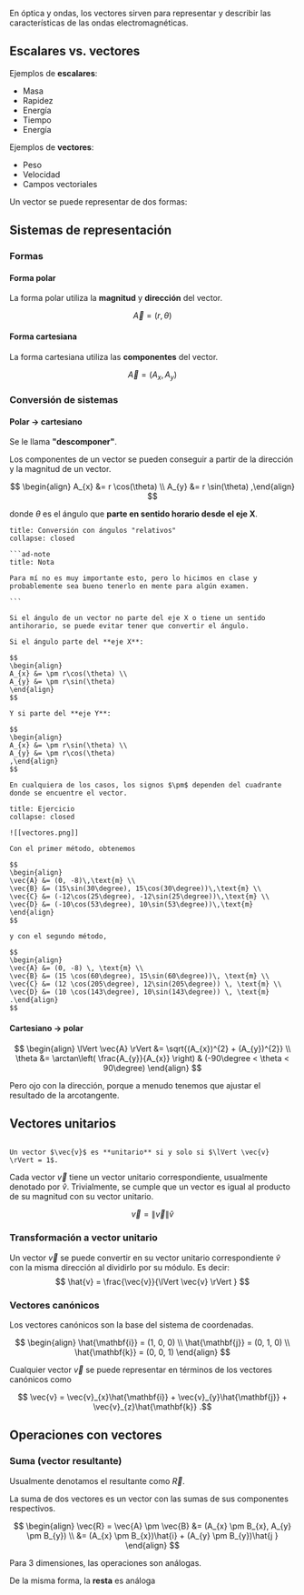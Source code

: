 En óptica y ondas, los vectores sirven para representar y describir las características de las ondas electromagnéticas.

## Escalares vs. vectores

Ejemplos de **escalares**:

- Masa
- Rapidez
- Energía
- Tiempo
- Energía

Ejemplos de **vectores**:

- Peso
- Velocidad
- Campos vectoriales

Un vector se puede representar de dos formas:

## Sistemas de representación

### Formas

#### Forma polar

La forma polar utiliza la **magnitud** y **dirección** del vector.

$$
\vec{A} = (r, \theta)
$$

#### Forma cartesiana

La forma cartesiana utiliza las **componentes** del vector.

$$
\vec{A} = (A_{x}, A_{y})
$$

### Conversión de sistemas

#### Polar $\to$ cartesiano

Se le llama **"descomponer"**.

Los componentes de un vector se pueden conseguir a partir de la dirección y la magnitud de un vector.

$$
\begin{align}
A_{x} &= r \cos(\theta) \\
A_{y} &= r \sin(\theta)
,\end{align}
$$

donde $\theta$ es el ángulo que **parte en sentido horario desde el eje X**.

````ad-seealso
title: Conversión con ángulos "relativos"
collapse: closed

```ad-note
title: Nota

Para mí no es muy importante esto, pero lo hicimos en clase y probablemente sea bueno tenerlo en mente para algún examen.

```

Si el ángulo de un vector no parte del eje X o tiene un sentido antihorario, se puede evitar tener que convertir el ángulo.

Si el ángulo parte del **eje X**:

$$
\begin{align}
A_{x} &= \pm r\cos(\theta) \\
A_{y} &= \pm r\sin(\theta)
\end{align}
$$

Y si parte del **eje Y**:

$$
\begin{align}
A_{x} &= \pm r\sin(\theta) \\
A_{y} &= \pm r\cos(\theta)
,\end{align}
$$

En cualquiera de los casos, los signos $\pm$ dependen del cuadrante donde se encuentre el vector.

````

```ad-exercise
title: Ejercicio
collapse: closed

![[vectores.png]]

Con el primer método, obtenemos

$$
\begin{align}
\vec{A} &= (0, -8)\,\text{m} \\
\vec{B} &= (15\sin(30\degree), 15\cos(30\degree))\,\text{m} \\
\vec{C} &= (-12\cos(25\degree), -12\sin(25\degree))\,\text{m} \\
\vec{D} &= (-10\cos(53\degree), 10\sin(53\degree))\,\text{m}
\end{align}
$$

y con el segundo método,

$$
\begin{align}
\vec{A} &= (0, -8) \, \text{m} \\
\vec{B} &= (15 \cos(60\degree), 15\sin(60\degree))\, \text{m} \\
\vec{C} &= (12 \cos(205\degree), 12\sin(205\degree)) \, \text{m} \\
\vec{D} &= (10 \cos(143\degree), 10\sin(143\degree)) \, \text{m}
.\end{align}
$$

```

#### Cartesiano $\to$ polar

$$
\begin{align}
\lVert \vec{A} \rVert &= \sqrt{(A_{x})^{2} + (A_{y})^{2}} \\
\theta &= \arctan\left( \frac{A_{y}}{A_{x}} \right) & (-90\degree < \theta < 90\degree)
\end{align}
$$

Pero ojo con la dirección, porque a menudo tenemos que ajustar el resultado de la arcotangente.

## Vectores unitarios

```ad-definition

Un vector $\vec{v}$ es **unitario** si y solo si $\lVert \vec{v} \rVert = 1$.

```


Cada vector $\vec{v}$ tiene un vector unitario correspondiente, usualmente denotado por $\hat{v}$. Trivialmente, se cumple que un vector es igual al producto de su magnitud con su vector unitario.

$$
\vec{v} = \lVert \vec{v} \rVert \hat{v}
$$

### Transformación a vector unitario

Un vector $\vec{v}$ se puede convertir en su vector unitario correspondiente $\hat{v}$ con la misma dirección al dividirlo por su módulo. Es decir:
$$
\hat{v} = \frac{\vec{v}}{\lVert \vec{v} \rVert }
$$

### Vectores canónicos

Los vectores canónicos son la base del sistema de coordenadas.

$$
\begin{align}
\hat{\mathbf{i}} = (1, 0, 0) \\
\hat{\mathbf{j}} = (0, 1, 0) \\
\hat{\mathbf{k}} = (0, 0, 1)
\end{align}
$$

Cualquier vector $\vec{v}$ se puede representar en términos de los vectores canónicos como

$$
\vec{v} = \vec{v}_{x}\hat{\mathbf{i}} + \vec{v}_{y}\hat{\mathbf{j}} + \vec{v}_{z}\hat{\mathbf{k}}
.$$

## Operaciones con vectores

### Suma (vector resultante)

Usualmente denotamos el resultante como $\vec{R}$.

La suma de dos vectores es un vector con las sumas de sus componentes respectivos.

$$
\begin{align}
\vec{R} = \vec{A} \pm \vec{B} &= (A_{x} \pm B_{x}, A_{y} \pm B_{y}) \\
&= (A_{x} \pm B_{x})\hat{i} + (A_{y} \pm B_{y})\hat{j
}
\end{align}
$$

Para 3 dimensiones, las operaciones son análogas.

De la misma forma, la **resta** es análoga
